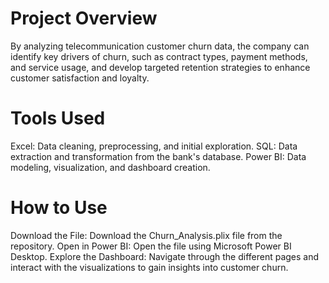 # Project Overview
By analyzing telecommunication customer churn data, the company can identify key drivers of churn, such as contract types, payment methods, and service usage, and develop targeted retention strategies to enhance customer satisfaction and loyalty.

# Tools Used
Excel: Data cleaning, preprocessing, and initial exploration. 
SQL: Data extraction and transformation from the bank's database. 
Power BI: Data modeling, visualization, and dashboard creation.

# How to Use
Download the File: Download the Churn_Analysis.plix file from the repository. 
Open in Power BI: Open the file using Microsoft Power BI Desktop. 
Explore the Dashboard: Navigate through the different pages and interact with the visualizations to gain insights into customer churn.
